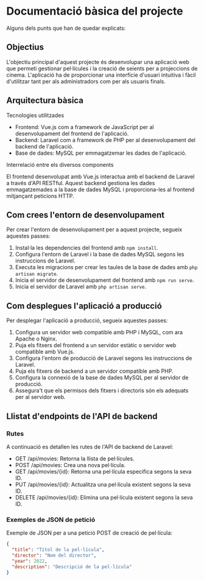 # Documentació bàsica del projecte

Alguns dels punts que han de quedar explicats:

## Objectius

L'objectiu principal d'aquest projecte és desenvolupar una aplicació web que permeti gestionar pel·lícules i la creació de seients per a projeccions de cinema. L'aplicació ha de proporcionar una interfície d'usuari intuitiva i fàcil d'utilitzar tant per als administradors com per als usuaris finals.

## Arquitectura bàsica

Tecnologies utilitzades

* Frontend: Vue.js com a framework de JavaScript per al desenvolupament del frontend de l'aplicació.
* Backend: Laravel com a framework de PHP per al desenvolupament del backend de l'aplicació.
* Base de dades: MySQL per emmagatzemar les dades de l'aplicació.

Interrelació entre els diversos components

El frontend desenvolupat amb Vue.js interactua amb el backend de Laravel a través d'API RESTful. Aquest backend gestiona les dades emmagatzemades a la base de dades MySQL i proporciona-les al frontend mitjançant peticions HTTP.

## Com crees l'entorn de desenvolupament

Per crear l'entorn de desenvolupament per a aquest projecte, segueix aquestes passes:

1. Instal·la les dependencies del frontend amb `npm install`.
2. Configura l'entorn de Laravel i la base de dades MySQL segons les instruccions de Laravel.
3. Executa les migracions per crear les taules de la base de dades amb `php artisan migrate`.
4. Inicia el servidor de desenvolupament del frontend amb `npm run serve`.
5. Inicia el servidor de Laravel amb `php artisan serve`.

## Com desplegues l'aplicació a producció

Per desplegar l'aplicació a producció, segueix aquestes passes:

1. Configura un servidor web compatible amb PHP i MySQL, com ara Apache o Nginx.
2. Puja els fitxers del frontend a un servidor estàtic o servidor web compatible amb Vue.js.
3. Configura l'entorn de producció de Laravel segons les instruccions de Laravel.
4. Puja els fitxers de backend a un servidor compatible amb PHP.
5. Configura la connexió de la base de dades MySQL per al servidor de producció.
6. Assegura't que els permisos dels fitxers i directoris són els adequats per al servidor web.

## Llistat d'endpoints de l'API de backend

### Rutes

A continuació es detallen les rutes de l'API de backend de Laravel:

- GET /api/movies: Retorna la llista de pel·lícules.
- POST /api/movies: Crea una nova pel·lícula.
- GET /api/movies/{id}: Retorna una pel·lícula específica segons la seva ID.
- PUT /api/movies/{id}: Actualitza una pel·lícula existent segons la seva ID.
- DELETE /api/movies/{id}: Elimina una pel·lícula existent segons la seva ID.

### Exemples de JSON de petició

Exemple de JSON per a una petició POST de creació de pel·lícula:

```json
{
  "title": "Títol de la pel·lícula",
  "director": "Nom del director",
  "year": 2022,
  "description": "Descripció de la pel·lícula"
}

